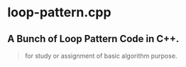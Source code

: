 # loop-pattern.cpp
<h2>A Bunch of Loop Pattern Code in C++.</h2>

> for study or assignment of basic algorithm purpose.
